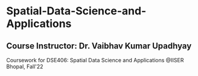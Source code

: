 # Spatial-Data-Science-and-Applications
## Course Instructor: Dr. Vaibhav Kumar Upadhyay
Coursework for DSE406: Spatial Data Science and Applications @IISER Bhopal, Fall'22
